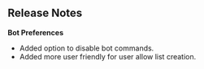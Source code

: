 ## Release Notes


**Bot Preferences**

- Added option to disable bot commands.
- Added more user friendly for user allow list creation.
